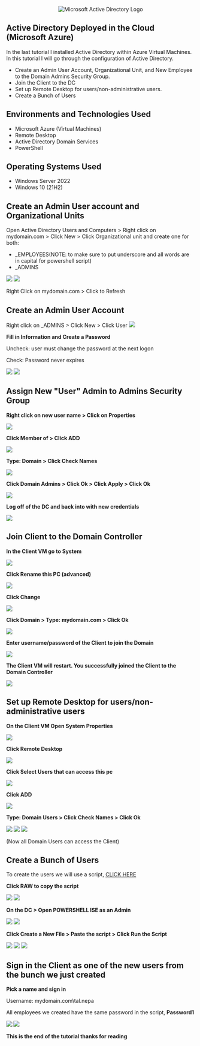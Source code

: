 <p align="center">
<img src="https://i.Imgur.com/tBg2A87.png" alt="Microsoft Active Directory Logo"/>
</p>

<h2>Active Directory Deployed in the Cloud (Microsoft Azure)</h2>
  
<p>In the last tutorial I installed Active Directory within Azure Virtual Machines. In this tutorial I will go through the configuration of Active Directory.</p>

- Create an Admin User Account, Organizational Unit, and New Employee to the Domain Admins Security Group. 
- Join the Client to the DC
- Set up Remote Desktop for users/non-administrative users.
- Create a Bunch of Users

<h2>Environments and Technologies Used</h2>

- Microsoft Azure (Virtual Machines)
- Remote Desktop
- Active Directory Domain Services
- PowerShell

<h2>Operating Systems Used </h2>

- Windows Server 2022
- Windows 10 (21H2)
  
 <h2> Create an Admin User account and Organizational Units </h2>
 <p>Open Active Directory Users and Computers > Right click on mydomain.com > Click New > Click Organizational unit and create one for both: </p>
 
- _EMPLOYEES(NOTE: to make sure to put underscore and all words are in capital for powershell script)
- _ADMINS

<img src="https://i.imgur.com/b5p8ppc.png">
<img src="https://i.imgur.com/LSUMMZg.png">

Right Click on mydomain.com > Click to Refresh

 <h2>Create an Admin User Account</h2>
 <a>Right click on _ADMINS > Click New > Click User</a>
 
 <img src="https://i.imgur.com/ndS71kC.png">
 
 <b> Fill in Information and Create a Password</b>
 
 Uncheck: user must change the password at the next logon
 
 Check: Password never expires 
 
 <img src="https://i.imgur.com/Eq1OV2X.png">
 <img src="https://i.imgur.com/f0tESfY.png">
 
<h2>Assign New "User" Admin to Admins Security Group </h2>
 
<b>Right click on new user name > Click on Properties</b>

<img src="https://i.imgur.com/17miYVt.png">
  
<b>Click Member of > Click ADD </b>
 
 <img src="https://i.imgur.com/gekIQmD.png">
 
 <b>Type: Domain > Click Check Names</b>
 
 <img src="https://i.imgur.com/Ce2hG3b.png">
 
<b> Click Domain Admins > Click Ok > Click Apply > Click Ok </b>

<img src="https://i.imgur.com/8Aqu3Bt.png">
  
<b>Log off of the DC and back into with new credentials</b>

<img src="https://i.imgur.com/EjoJrke.png">
  
<h2> Join Client to the Domain Controller</h2>

<b> In the Client VM go to System </b>

<img src="https://i.imgur.com/uwmfiBJ.png">

<b>Click Rename this PC (advanced) </b>

<img src="https://i.imgur.com/Ifve5rg.png">

<b>Click Change</b>

<img src="https://i.imgur.com/vsBFyRS.png">

<b>Click Domain > Type: mydomain.com > Click Ok </b>

<img src="https://i.imgur.com/9ep1u1f.png">

<b>Enter username/password of the Client to join the Domain</b>

<img src="https://imgur.com/8uIlT7s.png">

<b>The Client VM will restart. You successfully joined the Client to the Domain Controller</b>

<img src="https://i.imgur.com/9ttb3Ne.png">
  
<h2>Set up Remote Desktop for users/non-administrative users</h2>

<b> On the Client VM Open System Properties </b>

<img src="https://i.imgur.com/HEm5Bhw.png">

<b>Click Remote Desktop</b> 

<img src="https://i.imgur.com/IVMCLcH.png">

<b>Click Select Users that can access this pc </b>

<img src="https://i.imgur.com/VQXVqRo.png">

<b>Click ADD </b>

<img src="https://i.imgur.com/EkAlqh5.png">

<b>Type: Domain Users > Click Check Names > Click Ok </b>

<img src="https://i.imgur.com/hlL9J03.png">

<img src="https://i.imgur.com/RVgNa2n.png">

<img src="https://i.imgur.com/H2zVMkO.png">

(Now all Domain Users can access the Client)
  
<h2>Create a Bunch of Users</h2>

To create the users we will use a script, <a href="https://github.com/AsiaPonder001/BunchofUsers/blob/main/README.md?plain=1)"> CLICK HERE</a>

<b>Click RAW to copy the script</b>

<img src="https://i.imgur.com/cb5VISv.png">
<img src="https://i.imgur.com/pPNHbne.png">

<b> On the DC > Open POWERSHELL ISE as an Admin </b>
  
<img src="https://i.imgur.com/5AxzFUs.png">
<img src="https://i.imgur.com/fOTP9y3.png">
  
<b>Click Create a New File > Paste the script > Click Run the Script </b>
 
 <img src="https://i.imgur.com/i9uI6uP.png">
 <img src="https://i.imgur.com/U1OIYAT.png">
 <img src="https://i.imgur.com/zkzyrcb.png">

<h2> Sign in the Client as one of the new users from the bunch we just created</h2>

<b>Pick a name and sign in</b>

<a> Username: mydomain.com\tal.nepa </a>

<a>All employees we created have the same password in the script,</a> <b>Password1<b>

<img src="https://i.imgur.com/mnnqGLk.png">
<img src="https://i.imgur.com/ZDswhzj.png">
  
</br>
  
<b> This is the end of the tutorial thanks for reading </b>
